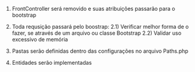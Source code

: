 
1) FrontController será removido e suas atribuições passarão para o bootstrap

2) Toda requsição passará pelo boostrap:
 2.1) Verificar melhor forma de o fazer, se através de um arquivo ou classe Bootstrap
 2.2) Validar uso excessivo de memória

3) Pastas serão definidas dentro das configurações no arquivo Paths.php

4) Entidades serão implementadas